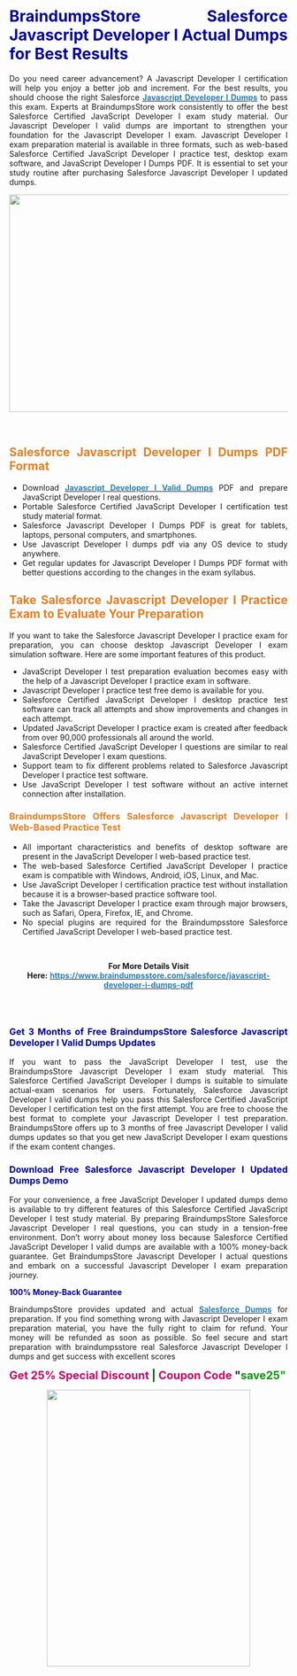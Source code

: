 <h1 style="text-align: justify;"><strong><span style="color:#000099;">BraindumpsStore Salesforce Javascript Developer I Actual Dumps for Best Results</span></strong></h1>

<p style="text-align: justify;">Do you need career advancement? A Javascript Developer I certification will help you enjoy a better job and increment. For the best results, you should choose the right Salesforce <strong><a href="https://www.braindumpsstore.com/salesforce/javascript-developer-i-dumps-pdf"><span style="color:#2980b9;">Javascript Developer I Dumps</span></a></strong> to pass this exam. Experts at BraindumpsStore work consistently to offer the best Salesforce Certified JavaScript Developer I exam study material. Our Javascript Developer I valid dumps are important to strengthen your foundation for the Javascript Developer I exam. Javascript Developer I exam preparation material is available in three formats, such as web-based Salesforce Certified JavaScript Developer I practice test, desktop exam software, and JavaScript Developer I Dumps PDF. It is essential to set your study routine after purchasing Salesforce Javascript Developer I updated dumps.</p>

<p style="text-align: center;"><a href="https://www.braindumpsstore.com/salesforce/javascript-developer-i-dumps-pdf"><img alt="" src="https://i.imgur.com/cnfH9Kv.jpg" style="width: 700px; height: 393px;" /></a></p>

<p style="text-align: justify;">&nbsp;</p>

<h2 style="text-align: justify;"><strong><span style="color:#e67e22;">Salesforce Javascript Developer I Dumps PDF Format</span></strong></h2>

<ul>
	<li style="text-align: justify;">Download <strong><a href="https://www.braindumpsstore.com/salesforce/javascript-developer-i-dumps-pdf"><span style="color:#2980b9;">Javascript Developer I Valid Dumps</span></a></strong> PDF and prepare JavaScript Developer I real questions.</li>
	<li style="text-align: justify;">Portable Salesforce Certified JavaScript Developer I certification test study material format.</li>
	<li style="text-align: justify;">Salesforce Javascript Developer I Dumps PDF is great for tablets, laptops, personal computers, and smartphones.</li>
	<li style="text-align: justify;">Use Javascript Developer I dumps pdf via any OS device to study anywhere.</li>
	<li style="text-align: justify;">Get regular updates for Javascript Developer I Dumps PDF format with better questions according to the changes in the exam syllabus.</li>
</ul>

<h2 style="text-align: justify;"><span style="color:#e67e22;"><strong>Take Salesforce Javascript Developer I Practice Exam to Evaluate Your Preparation</strong></span></h2>

<p style="text-align: justify;">If you want to take the Salesforce Javascript Developer I practice exam for preparation, you can choose desktop Javascript Developer I exam simulation software. Here are some important features of this product.</p>

<ul>
	<li style="text-align: justify;">JavaScript Developer I test preparation evaluation becomes easy with the help of a Javascript Developer I practice exam in software.</li>
	<li style="text-align: justify;">Javascript Developer I practice test free demo is available for you.</li>
	<li style="text-align: justify;">Salesforce Certified JavaScript Developer I desktop practice test software can track all attempts and show improvements and changes in each attempt.</li>
	<li style="text-align: justify;">Updated JavaScript Developer I practice exam is created after feedback from over 90,000 professionals all around the world.</li>
	<li style="text-align: justify;">Salesforce Certified JavaScript Developer I questions are similar to real JavaScript Developer I exam questions.</li>
	<li style="text-align: justify;">Support team to fix different problems related to Salesforce Javascript Developer I practice test software.</li>
	<li style="text-align: justify;">Use JavaScript Developer I test software without an active internet connection after installation.</li>
</ul>

<h3 style="text-align: justify;"><strong><span style="color:#e67e22;">BraindumpsStore Offers Salesforce Javascript Developer I Web-Based Practice Test</span></strong></h3>

<ul>
	<li style="text-align: justify;">All important characteristics and benefits of desktop software are present in the JavaScript Developer I web-based practice test.</li>
	<li style="text-align: justify;">The web-based Salesforce Certified JavaScript Developer I practice exam is compatible with Windows, Android, iOS, Linux, and Mac.</li>
	<li style="text-align: justify;">Use JavaScript Developer I certification practice test without installation because it is a browser-based practice software tool.</li>
	<li style="text-align: justify;">Take the Javascript Developer I practice exam through major browsers, such as Safari, Opera, Firefox, IE, and Chrome.</li>
	<li style="text-align: justify;">No special plugins are required for the Braindumpsstore Salesforce Certified JavaScript Developer I web-based practice test.</li>
</ul>

<p style="text-align: justify;">&nbsp;</p>

<p style="text-align: center;"><strong>For More Details Visit Here:</strong>&nbsp;<strong><a href="https://www.braindumpsstore.com/salesforce/javascript-developer-i-dumps-pdf"><span style="color:#2980b9;">https://www.braindumpsstore.com/salesforce/javascript-developer-i-dumps-pdf</span></a></strong></p>

<ul>
</ul>

<h3 style="text-align: justify;">&nbsp;</h3>

<h3 style="text-align: justify;"><strong><span style="color:#000099;">Get 3 Months of Free BraindumpsStore Salesforce Javascript Developer I Valid Dumps Updates</span></strong></h3>

<p style="text-align: justify;">If you want to pass the JavaScript Developer I test, use the BraindumpsStore Javascript Developer I exam study material. This Salesforce Certified JavaScript Developer I dumps is suitable to simulate actual-exam scenarios for users. Fortunately, Salesforce Javascript Developer I valid dumps help you pass this Salesforce Certified JavaScript Developer I certification test on the first attempt. You are free to choose the best format to complete your Javascript Developer I test preparation. BraindumpsStore offers up to 3 months of free Javascript Developer I valid dumps updates so that you get new JavaScript Developer I exam questions if the exam content changes.</p>

<h3 style="text-align: justify;"><strong><span style="color:#000099;">Download Free Salesforce Javascript Developer I Updated Dumps Demo</span></strong></h3>

<p style="text-align: justify;">For your convenience, a free JavaScript Developer I updated dumps demo is available to try different features of this Salesforce Certified JavaScript Developer I test study material. By preparing BraindumpsStore Salesforce Javascript Developer I real questions, you can study in a tension-free environment. Don&rsquo;t worry about money loss because Salesforce Certified JavaScript Developer I valid dumps are available with a 100% money-back guarantee. Get BraindumpsStore Javascript Developer I actual questions and embark on a successful Javascript Developer I exam preparation journey.</p>

<p style="text-align: justify;"><span style="color:#000099;"><strong>100% Money-Back Guarantee</strong></span></p>

<p style="text-align: justify;">BraindumpsStore provides updated and actual <strong><a href="https://www.braindumpsstore.com/salesforce-dumps"><span style="color:#2980b9;">Salesforce Dumps</span></a></strong> for preparation. If you find something wrong with Javascript Developer I exam preparation material, you have the fully right to claim for refund. Your money will be refunded as soon as possible. So feel secure and start preparation with braindumpsstore real Salesforce Javascript Developer I dumps&nbsp;and get success with excellent scores</p>

<p><strong><span style="font-size:20px;"><span style="color:#cc0066;">Get 25% Special Discount</span> <span style="color:#006600;">|</span> <span style="color:#cc0066;">Coupon Code</span>&nbsp;&quot;<span style="color:#009900;">save25&quot;</span></span></strong></p>

<p style="text-align: center;"><a href="https://www.braindumpsstore.com/salesforce/javascript-developer-i-dumps-pdf"><img alt="" src="https://i.imgur.com/pPPxxKD.jpg" style="width: 368px; height: 500px;" /></a></p>

<p style="text-align: center;">&nbsp;</p>
